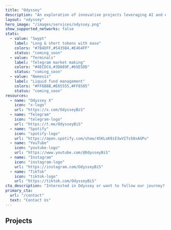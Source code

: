 ```yaml
---
title: "Odyssey"
description: "An exploration of innovative projects leveraging AI and emerging technologies to create opportunities and build apps for the future"
layout: "odyssey"
hero_image: "/images/services/odyssey.png"
show_supported_networks: false
stats:
  - value: "Swypt"
    label: "Long & short tokens with ease"
    colors: "#7B4DFF,#5435B4,#E464FF"
    status: "coming_soon"
  - value: "Terminals"
    label: "Telegram market making"
    colors: "#4ECDC4,#3DA89F,#65E5DD"
    status: "coming_soon"
  - value: "Nemesis"
    label: "Liquid fund management"
    colors: "#FF6B6B,#E65555,#FF8585"
    status: "coming_soon"
resources:
  - name: "Odyssey X"
    icon: "x-logo"
    url: "https://x.com/OdysseyBiS"
  - name: "Telegram"
    icon: "telegram-logo"
    url: "https://t.me/OdysseyBiS"
  - name: "Spotify"
    icon: "spotify-logo"
    url: "https://open.spotify.com/show/4SKLuK9iE3wVITs50xAGPu"
  - name: "YouTube"
    icon: "youtube-logo"
    url: "https://www.youtube.com/@OdysseyBiS"
  - name: "Instagram"
    icon: "instagram-logo"
    url: "https://instagram.com/OdysseyBiS"
  - name: "TikTok"
    icon: "tiktok-logo"
    url: "https://tiktok.com/OdysseyBiS"
cta_description: "Interested in Odyssey or want to follow our journey? Get in touch with us today."
primary_cta:
  url: "/contact"
  text: "Contact Us"
---
```


## Projects 